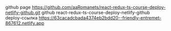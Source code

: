 github page https://github.com/aaRomanets/react-redux-ts-course-deploy-netlify-github.git
github react-redux-ts-course-deploy-netlify-github
deploy-ссылка https://63cacadcbada4374eb2bdd20--friendly-entremet-867612.netlify.app